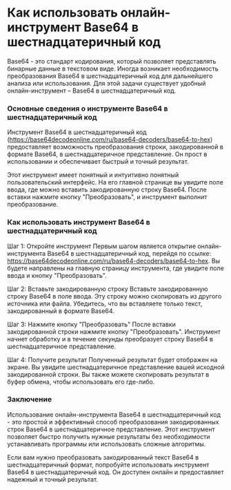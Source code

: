 Как использовать онлайн-инструмент Base64 в шестнадцатеричный код
=================================================================

Base64 - это стандарт кодирования, который позволяет представлять бинарные данные в текстовом виде. Иногда возникает необходимость преобразования Base64 в шестнадцатеричный код для дальнейшего анализа или использования. Для этой задачи существует удобный онлайн-инструмент – Base64 в шестнадцатеричный код.

### Основные сведения о инструменте Base64 в шестнадцатеричный код

Инструмент Base64 в шестнадцатеричный код (<https://base64decodeonline.com/ru/base64-decoders/base64-to-hex>) предоставляет возможность преобразования строки, закодированной в формате Base64, в шестнадцатеричное представление. Он прост в использовании и обеспечивает быстрый и точный результат.

Этот инструмент имеет понятный и интуитивно понятный пользовательский интерфейс. На его главной странице вы увидите поле ввода, где можно вставить закодированную строку Base64. После вставки нажмите кнопку "Преобразовать", и инструмент выполнит преобразование.

### Как использовать инструмент Base64 в шестнадцатеричный код

Шаг 1: Откройте инструмент Первым шагом является открытие онлайн-инструмента Base64 в шестнадцатеричный код, перейдя по ссылке: <https://base64decodeonline.com/ru/base64-decoders/base64-to-hex>. Вы будете направлены на главную страницу инструмента, где увидите поле ввода и кнопку "Преобразовать".

Шаг 2: Вставьте закодированную строку Вставьте закодированную строку Base64 в поле ввода. Эту строку можно скопировать из другого источника или файла. Убедитесь, что вы вставляете только текст, закодированный в формате Base64.

Шаг 3: Нажмите кнопку "Преобразовать" После вставки закодированной строки нажмите кнопку "Преобразовать". Инструмент начнет обработку и в течение секунды преобразует строку Base64 в шестнадцатеричное представление.

Шаг 4: Получите результат Полученный результат будет отображен на экране. Вы увидите шестнадцатеричное представление вашей исходной закодированной строки. Вы также можете скопировать результат в буфер обмена, чтобы использовать его где-либо.

### Заключение

Использование онлайн-инструмента Base64 в шестнадцатеричный код - это простой и эффективный способ преобразования закодированных строк Base64 в шестнадцатеричное представление. Этот инструмент позволяет быстро получить нужные результаты без необходимости устанавливать программы или использовать сложные алгоритмы.

Если вам нужно преобразовать закодированный текст Base64 в шестнадцатеричный формат, попробуйте использовать инструмент Base64 в шестнадцатеричный код. Он доступен онлайн и предоставляет надежный и точный результат.